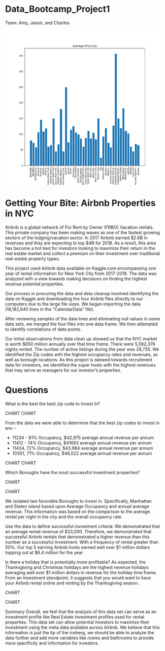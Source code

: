 # Data_Bootcamp_Project1
Team: Amy, Jason, and Charles

![Title](https://github.com/DataAnalyst77002/Data_Bootcamp_Project1/blob/master/Images/Average%20Price%20City.png)

# Getting Your Bite: Airbnb Properties in NYC
Airbnb is a global network of For Rent by Owner (FRBO) Vacation rentals. This private company has been making waves as one of the fastest growing sectors of the lodging/vacation sector. In 2017 Airbnb earned $2.6B in revenues and they are expecting to top $4B for 2018. As a result, this area has become a hot bed for investors looking to maximize their return in the real estate market and collect a premium on their investment over traditional real-estate property types.

This project used Airbnb data available on Kaggle.com encompassing one year of rental information for New York City from 2017-2018. The data was analyzed with a view towards making decisions on finding the highest revenue potential properties.  

Our process in procuring the data and data cleanup involved identifying the data on Kaggle and downloading the four Airbnb files directly to our computers due to the large file sizes. We began importing the data (16,182,640 lines in the “CalendarData” file).

After reviewing samples of the data lines and eliminating null values in some data sets, we merged the four files into one data frame. We then attempted to identify correlations of data points.

Our initial observations from data clean up showed us that the NYC market is worth $950 million annually over that time frame.  There were 5,582,376 nights rented. The number of active listings during the year was 28,735. We identified the Zip codes with the highest occupancy rates and revenues, as well as borough locations. As this project is skewed towards recruitment data for investors, we identified the super hosts with the highest revenues that may serve as managers for our investor’s properties. 

# Questions
What is the best the best zip code to invest in?

CHART 
CHART

From the data we were able to determine that the best zip codes to invest in are: -
-	11234 - 81% Occupancy, $42,975 average annual revenue per annum
-	11412 - 74% Occupancy, $41693 average annual revenue per annum
-	11434, 72% Occupancy, $43,984 average annual revenue per annum
-	10301, 71% Occupancy, $46,022 average annual revenue per annum

CHART
CHART

Which Boroughs have the most successful investment properties?

CHART

CHART

We isolated two favorable Boroughs to invest in. Specifically, Manhattan and Staten island based upon Average Occupancy and annual average revenue. This information was based on the comparison to the average rental per night in the city and the overall occupancy rate. 

Use the data to define successful investment criteria:
We demonstrated that an average rental revenue of $33,000. Therefore, we demonstrated that successful Airbnb rentals that demonstrated a higher revenue than this number as a successful investment. With a frequency of rental greater than 50%. Our top 5 earning Airbnb hosts earned well over $1 million dollars topping out at $6.4 million for the year


Is there a holiday that is potentially more profitable?
As expected, the Thanksgiving and Christmas holidays are the highest revenue holidays averaging well over $1 million dollars in revenue for the holiday time frame. From an investment standpoint, it suggests that you would want to have your Airbnb rental online and renting by the Thanksgiving season. 

CHART

CHART

Summary
Overall, we feel that the analysis of this data set can serve as an investment profile like Real Estate investment profiles used for rental properties. This data set can allow potential investors to maximize their investment using the meta data available across Airbnb. We believe that this information is just the tip of the iceberg, we should be able to analyze the data further and add more variables like rooms and bathrooms to provide more specificity and information for investors. 

